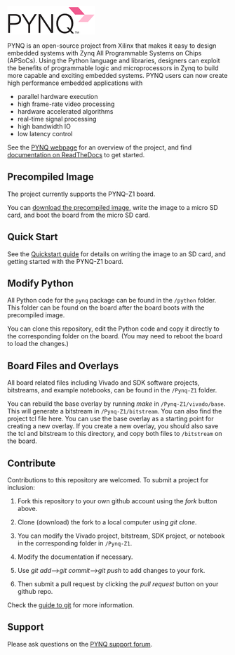 ![alt tag](https://github.com/Xilinx/PYNQ/blob/master/logo.png)

PYNQ is an open-source project from Xilinx that makes it easy to design embedded systems with Zynq All Programmable Systems on Chips (APSoCs). Using the Python language and libraries, designers can exploit the benefits of programmable logic and microprocessors in Zynq to build more capable and exciting embedded systems.
PYNQ users can now create high performance embedded applications with
-	parallel hardware execution
-	high frame-rate video processing
-	hardware accelerated algorithms
-	real-time signal processing
-	high bandwidth IO
-	low latency control

See the <a href="http://www.pynq.io/" target="_blank">PYNQ webpage</a> for an overview of the project, and find <a href="http://pynq.readthedocs.io" target="_blank">documentation on ReadTheDocs</a> to get started. 

## Precompiled Image

The project currently supports the PYNQ-Z1 board. 

You can <a href="https://files.digilent.com/Products/PYNQ/pynq_z1_image_2017_02_10.zip" target="_blank">download the precompiled image</a>, write the image to a micro SD card, and boot the board from the micro SD card. 

## Quick Start

See the <a href="http://pynq.readthedocs.io/en/latest/1_getting_started.html" target="_blank">Quickstart guide</a> for details on writing the image to an SD card, and getting started with the PYNQ-Z1 board.

## Modify Python

All Python code for the `pynq` package can be found in the `/python` folder. This folder can be found on the board after the board boots with the precompiled image. 

You can clone this repository, edit the Python code and copy it directly to the corresponding folder on the board. (You may need to reboot the board to load the changes.)

## Board Files and Overlays

All board related files including Vivado and SDK software projects, bitstreams, and example notebooks, can be found in the `/Pynq-Z1` folder.

You can rebuild the base overlay by running *make* in `/Pynq-Z1/vivado/base`. This will generate a bitstream in `/Pynq-Z1/bitstream`. You can also find the project tcl file here. You can use the base overlay as a starting point for creating a new overlay. If you create a new overlay, you should also save the tcl and bitstream to this directory, and copy both files to `/bitstream` on the board.

## Contribute

Contributions to this repository are welcomed. To submit a project for inclusion:

1. Fork this repository to your own github account using the *fork* button above.

2. Clone (download) the fork to a local computer using *git clone*.

3. You can modify the Vivado project, bitstream, SDK project, or notebook in the corresponding folder in `/Pynq-Z1`.

5. Modify the documentation if necessary.

6. Use *git add*-->*git commit*-->*git push* to add changes to your fork.

7. Then submit a pull request by clicking the *pull request* button on your github repo.

Check the <a href="http://git.huit.harvard.edu/guide/" target="_blank">guide to git</a> for more information.

## Support

Please ask questions on the <a href="https://groups.google.com/forum/#!forum/pynq_project" target="_blank">PYNQ support forum</a>.
